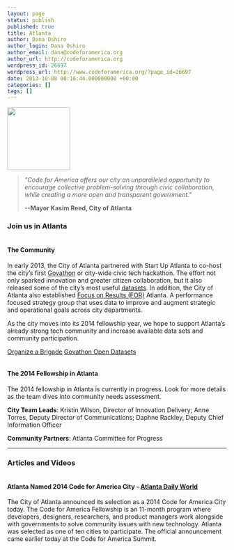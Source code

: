 ```yaml
---
layout: page
status: publish
published: true
title: Atlanta
author: Dana Oshiro
author_login: Dana Oshiro
author_email: dana@codeforamerica.org
author_url: http://codeforamerica.org
wordpress_id: 26697
wordpress_url: http://www.codeforamerica.org/?page_id=26697
date: 2013-10-08 00:16:44.000000000 +00:00
categories: []
tags: []
---
```

<div class="text-and-picture">
<div class="picture"><img alt="" src="http://www.codeforamerica.org/wp-content/uploads/2013/10/atlanta_logo.jpg" width="144" height="144" /></div>
<blockquote><em>"Code for America offers our city an unparalleled opportunity to encourage collective problem-solving through civic collaboration, while creating a more open and transparent government."</em>

<strong>--Mayor Kasim Reed, City of Atlanta
</strong></blockquote>
</div>
<div class="clearfix"></div>
<h3>Join us in Atlanta</h3>
<div class="text-and-picture">
<div class="picture"><img alt="" src="http://www.codeforamerica.org/wp-content/uploads/2013/10/atlanta_brigade.jpg" /></div>
<h4>The Community</h4>
In early 2013, the City of Atlanta partnered with Start Up Atlanta to co-host the city’s first <a href="http://govathon.com/">Govathon</a> or city-wide civic tech hackathon. The effort not only sparked innovation and greater citizen collaboration, but it also released some of the city’s most useful <a href="https://atlanta.demo.socrata.com/">datasets</a>. In addition, the City of Atlanta also established <a href="http://www.atlantaga.gov/index.aspx?page=133">Focus on Results (FOR)</a> Atlanta. A performance focused strategy group that uses data to improve and augment strategic and operational goals across city departments.

As the city moves into its 2014 fellowship year, we hope to support Atlanta’s already strong tech community and increase available data sets and community participation.
<p class="link-block"><a href="http://brigade.codeforamerica.org/">Organize a Brigade</a>
<a href="https://atlanta.demo.socrata.com/">Govathon Open Datasets</a></p>

</div>
<div class="text-and-picture">
<div class="picture"><img alt="" src="http://www.codeforamerica.org/wp-content/uploads/2013/10/atlanta_fellowship.jpg" /></div>
<h4>The 2014 Fellowship in Atlanta</h4>
The 2014 fellowship in Atlanta is currently in progress. Look for more details as the team dives into community needs assessment. 

<b>City Team Leads</b>: Kristin Wilson, Director of Innovation Delivery; Anne Torres, Deputy Director of Communications; Daphne Rackley, Deputy Chief Information Officer 

<b>Community Partners</b>: Atlanta Committee for Progress

</div>

<hr />

<h3>Articles and Videos</h3>
<div class="picture-and-text">
<div class="picture"><a href="http://www.atlantadailyworld.com/201310159576/Business/atlanta-named-2014-code-for-america-city"><img alt="" src="http://www.codeforamerica.org/wp-content/uploads/2013/10/atlanta_press.jpg" /></a></div>
<h4>Atlanta Named 2014 Code for America City - <a href="http://www.atlantadailyworld.com/201310159576/Business/atlanta-named-2014-code-for-america-city">Atlanta Daily World</a></h4>
The City of Atlanta announced its selection as a 2014 Code for America City today. The Code for America Fellowship is an 11-month program where developers, designers, researchers, and product managers work alongside with governments to solve community issues with new technology. Atlanta was selected as one of ten cities to participate. The official announcement came earlier today at the Code for America Summit.

</div>
